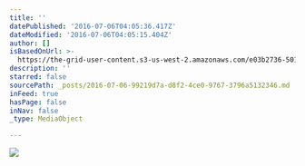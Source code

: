 ```yaml
---
title: ''
datePublished: '2016-07-06T04:05:36.417Z'
dateModified: '2016-07-06T04:05:15.404Z'
author: []
isBasedOnUrl: >-
  https://the-grid-user-content.s3-us-west-2.amazonaws.com/e03b2736-5019-4b79-9980-06d9f092a58b.jpg
description: ''
starred: false
sourcePath: _posts/2016-07-06-99219d7a-d8f2-4ce0-9767-3796a5132346.md
inFeed: true
hasPage: false
inNav: false
_type: MediaObject

---
```

![](https://the-grid-user-content.s3-us-west-2.amazonaws.com/e03b2736-5019-4b79-9980-06d9f092a58b.jpg)